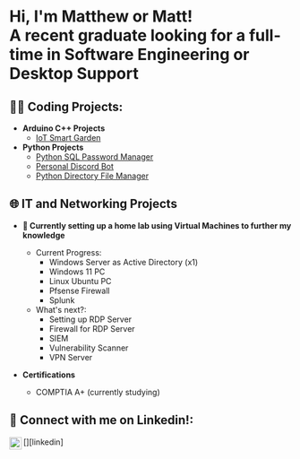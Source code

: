 <h1>Hi, I'm Matthew or Matt! <br/><a>A recent graduate looking for a full-time in Software Engineering or Desktop Support</a></h1>

<h2>👨‍💻 Coding Projects:</h2>

- <b>Arduino C++ Projects</b>
  - [IoT Smart Garden](https://github.com/mattanpham/IoTSmartGarden)
- <b>Python Projects</b>
  - [Python SQL Password Manager](https://github.com/mattanpham/Python-SQL-password-manager)
  - [Personal Discord Bot](https://github.com/mattanpham/MattBot)
  - [Python Directory File Manager]()

<h2>🌐 IT and Networking Projects</h2>

- <b>🌱 Currently setting up a home lab using Virtual Machines to further my knowledge</b>
  - Current Progress:
    - Windows Server as Active Directory (x1)
    - Windows 11 PC
    - Linux Ubuntu PC
    - Pfsense Firewall
    - Splunk
  - What's next?:
    - Setting up RDP Server
    - Firewall for RDP Server
    - SIEM
    - Vulnerability Scanner
    - VPN Server
      
- <b>Certifications</b>
  - COMPTIA A+ (currently studying)

<h2> 🤳 Connect with me on Linkedin!:</h2>
[<img align="left" alt="MatthewPham | LinkedIn" width="22px" src="https://cdn.jsdelivr.net/npm/simple-icons@v3/icons/linkedin.svg" />][linkedin]


[linkedin]: https://www.linkedin.com/in/mattanpham/

<!--
Here are some ideas to get you started:

- 🔭 I’m currently working on ...
- 🌱 I’m currently learning ...
- 👯 I’m looking to collaborate on ...
- 🤔 I’m looking for help with ...
- 💬 Ask me about ...
- 📫 How to reach me: ...
- 😄 Pronouns: ...
- ⚡ Fun fact: ...
-->
